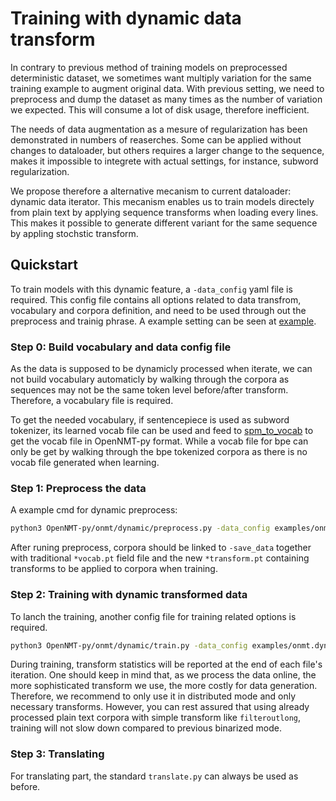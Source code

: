 # Training with dynamic data transform

In contrary to previous method of training models on preprocessed deterministic dataset, we sometimes want multiply variation for the same training example to augment original data. With previous setting, we need to preprocess and dump the dataset as many times as the number of variation we expected. This will consume a lot of disk usage, therefore inefficient.

The needs of data augmentation as a mesure of regularization has been demonstrated in numbers of reaserches. Some can be applied without changes to dataloader, but others requires a larger change to the sequence, makes it impossible to integrete with actual settings, for instance, subword regularization.

We propose therefore a alternative mecanism to current dataloader: dynamic data iterator. This mecanism enables us to train models directely from plain text by applying sequence transforms when loading every lines. This makes it possible to generate different variant for the same sequence by appling stochstic transform.

## Quickstart

To train models with this dynamic feature, a `-data_config` yaml file is required. This config file contains all options related to data transfrom, vocabulary and corpora definition, and need to be used through out the preprocess and trainig phrase. A example setting can be seen at [example](https://github.com/OpenNMT/OpenNMT-py/blob/master/examples/onmt.dynamic.data_config.yaml).

### Step 0: Build vocabulary and data config file

As the data is supposed to be dynamicly processed when iterate, we can not build vocabulary automaticly by walking through the corpora as sequences may not be the same token level before/after transform. Therefore, a vocabulary file is required.

To get the needed vocabulary, if sentencepiece is used as subword tokenizer, its learned vocab file can be used and feed to [spm_to_vocab](https://github.com/OpenNMT/OpenNMT-py/blob/master/tools/spm_to_vocab.py) to get the vocab file in OpenNMT-py format. While a vocab file for bpe can only be get by walking through the bpe tokenized corpora as there is no vocab file generated when learning.

### Step 1: Preprocess the data

A example cmd for dynamic preprocess:

```bash
python3 OpenNMT-py/onmt/dynamic/preprocess.py -data_config examples/onmt.dynamic.data_config.yaml
```

After runing preprocess, corpora should be linked to `-save_data` together with traditional `*vocab.pt` field file and the new `*transform.pt` containing transforms to be applied to corpora when training.

### Step 2: Training with dynamic transformed data

To lanch the training, another config file for training related options is required.

```bash
python3 OpenNMT-py/onmt/dynamic/train.py -data_config examples/onmt.dynamic.data_config.yaml -config examples/onmt.train.deep8fp16.yaml
```

During training, transform statistics will be reported at the end of each file's iteration. One should keep in mind that, as we process the data online, the more sophisticated transform we use, the more costly for data generation. Therefore, we recommend to only use it in distributed mode and only necessary transforms. However, you can rest assured that using already processed plain text corpora with simple transform like `filteroutlong`, training will not slow down compared to previous binarized mode.

### Step 3: Translating

For translating part, the standard `translate.py` can always be used as before.
